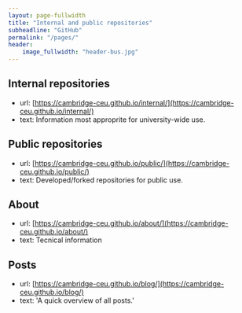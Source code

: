 ```yaml
---
layout: page-fullwidth
title: "Internal and public repositories"
subheadline: "GitHub"
permalink: "/pages/"
header:
    image_fullwidth: "header-bus.jpg"
---
```


## Internal repositories
   - url:  [https://cambridge-ceu.github.io/internal/](https://cambridge-ceu.github.io/internal/)
   - text: Information most approprite for university-wide use.

## Public repositories
   - url:  [https://cambridge-ceu.github.io/public/](https://cambridge-ceu.github.io/public/)
   - text: Developed/forked repositories for public use.

## About
   - url:  [https://cambridge-ceu.github.io/about/](https://cambridge-ceu.github.io/about/)
   - text: Tecnical information

## Posts
   - url:  [https://cambridge-ceu.github.io/blog/](https://cambridge-ceu.github.io/blog/)
   - text: 'A quick overview of all posts.'

